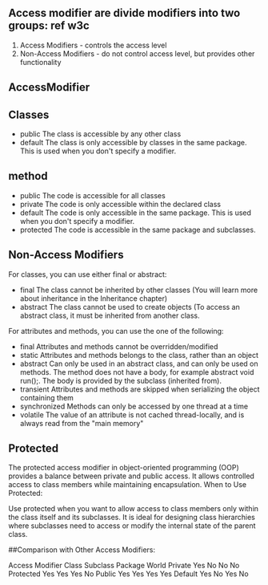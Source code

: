## Access modifier are divide modifiers into two groups: ref w3c 

1. Access Modifiers - controls the access level
2. Non-Access Modifiers - do not control access level, but provides other functionality

## AccessModifier
## Classes
- public	The class is accessible by any other class
- default	The class is only accessible by classes in the same package. This is used when you don't specify a modifier. 
## method
- public	The code is accessible for all classes
- private	The code is only accessible within the declared class
- default	The code is only accessible in the same package. This is used when you don't specify a modifier. 
- protected	The code is accessible in the same package and subclasses. 

## Non-Access Modifiers
For classes, you can use either final or abstract:

- final	The class cannot be inherited by other classes (You will learn more about inheritance in the Inheritance chapter)
- abstract	The class cannot be used to create objects (To access an abstract class, it must be inherited from another class. 

For attributes and methods, you can use the one of the following:

- final	Attributes and methods cannot be overridden/modified
- static	Attributes and methods belongs to the class, rather than an object
- abstract	Can only be used in an abstract class, and can only be used on methods. 
  The method does not have a body, for example abstract void run();. 
  The body is provided by the subclass (inherited from). 
- transient	Attributes and methods are skipped when serializing the object containing them
- synchronized	Methods can only be accessed by one thread at a time
- volatile	The value of an attribute is not cached thread-locally, and is always read from the "main memory"


## Protected
The protected access modifier in object-oriented programming (OOP) provides a balance between private and public access. 
It allows controlled access to class members while maintaining encapsulation.
When to Use Protected:

Use protected when you want to allow access to class members only within the class itself and its subclasses.
It is ideal for designing class hierarchies where subclasses need to access or modify the internal state of the parent class.

##Comparison with Other Access Modifiers:

Access Modifier	  Class	    Subclass	  Package	World
Private	           Yes	       No	        No	      No
Protected	       Yes	       Yes	        Yes    	  No
Public	           Yes	       Yes	        Yes	      Yes
Default	           Yes	       No	        Yes	      No